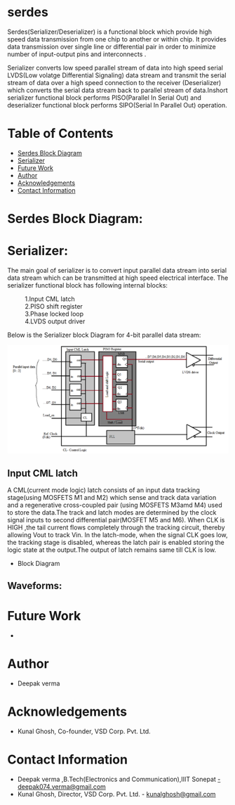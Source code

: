 # serdes

Serdes(Serializer/Deserializer) is a functional block  which provide high speed data transmission from one chip to another or within chip. It provides data transmission over single line or differential pair in order to minimize number of input-output pins and interconnects .

Serializer converts low speed parallel stream of data into high speed serial  LVDS(Low volatge Differential Signaling) data stream and transmit the serial stream of data over a high speed connection to the receiver (Deserializer) which converts the serial data stream back to parallel stream of data.Inshort serializer functional block performs PISO(Parallel In Serial Out) and deserializer functional block performs SIPO(Serial In Parallel Out) operation.


# Table of Contents  
- [Serdes Block Diagram](#Serdes-Block-Diagram)  
- [Serializer](#Serializer)  
- [Future Work](#future-work) 
- [Author](#Author)
- [Acknowledgements](#Acknowledgements)  
- [Contact Information](#Contact-information) 

# Serdes Block Diagram:


# Serializer:
The main goal of serializer is to convert input parallel data stream into serial data stream which can be transmitted at high speed electrical interface.
The serializer functional block has following internal blocks:

<dl>
    <dd> 1.Input CML latch </dd>
    <dd> 2.PISO shift register </dd>
    <dd> 3.Phase locked loop </dd>
    <dd> 4.LVDS output driver </dd>
</dl>
Below is the Serializer block Diagram for 4-bit parallel data stream:

![](https://github.com/Deepak42074/serdes/blob/main/Diagrams/Serializer_Block_Diagram.png)

## Input CML latch 
A CML(current mode logic) latch consists of an input data tracking stage(using MOSFETS M1 and M2) which sense and track data variation and a regenerative cross-coupled pair (using MOSFETS M3amd M4) used to store the data.The track and latch modes are determined by the clock signal inputs to second differential pair(MOSFET M5 and M6).
When CLK is HIGH ,the tail current flows completely through the tracking circuit, thereby allowing Vout to track Vin. In the latch-mode, when the signal CLK goes low, the tracking stage is disabled, whereas the latch pair is enabled storing the logic state at the output.The output of latch remains same till CLK is low.

* Block Diagram











## Waveforms:



# Future Work
* 

# Author
* Deepak verma

# Acknowledgements  
* Kunal Ghosh, Co-founder, VSD Corp. Pvt. Ltd.


# Contact Information  
* Deepak verma ,B.Tech(Electronics and Communication),IIIT Sonepat -deepak074.verma@gmail.com
* Kunal Ghosh, Director, VSD Corp. Pvt. Ltd. - kunalghosh@gmail.com











